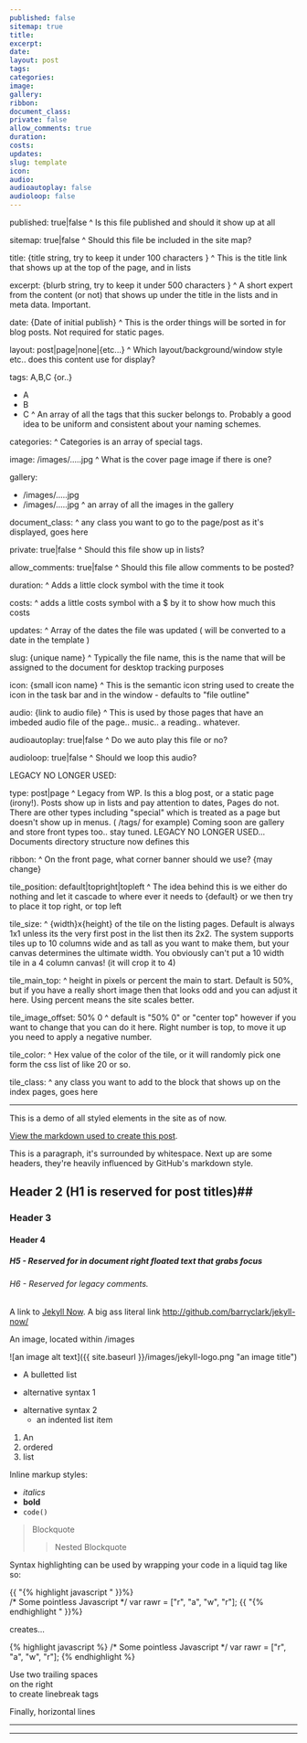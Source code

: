 ```yaml
---
published: false
sitemap: true
title:
excerpt:
date: 
layout: post
tags:
categories:
image: 
gallery:
ribbon:
document_class:
private: false
allow_comments: true
duration:
costs: 
updates: 
slug: template
icon: 
audio: 
audioautoplay: false
audioloop: false
---
```


published: true|false
 ^ Is this file published and should it show up at all
 
sitemap: true|false
 ^ Should this file be included in the site map?


title: {title string, try to keep it under 100 characters }
 ^ This is the title link that shows up at the top of the page, and in lists

excerpt: {blurb string, try to keep it under 500 characters }
 ^ A short expert from the content (or not) that shows up under the title in the lists and in meta data.  Important.

date: {Date of initial publish}
 ^ This is the order things will be sorted in for blog posts.  Not required for static pages.

layout: post|page|none|{etc...}
 ^ Which layout/background/window style etc.. does this content use for display?  

tags: A,B,C {or..}
 - A
 - B
 - C
 ^ An array of all the tags that this sucker belongs to.  Probably a good idea to be uniform and consistent about your naming schemes.

categories:
 ^ Categories is an array of special tags.

image: /images/.....jpg
 ^ What is the cover page image if there is one?
 
gallery:
 - /images/.....jpg
 - /images/.....jpg
 ^ an array of all the images in the gallery

document_class:
 ^ any class you want to go to the page/post as it's displayed, goes here

private: true|false
 ^ Should this file show up in lists?

allow_comments: true|false
 ^ Should this file allow comments to be posted?
 
duration:
 ^ Adds a little clock symbol with the time it took 
  
costs:
 ^ adds a little costs symbol with a $ by it to show how much this costs 
 
updates:
 ^ Array of the dates the file was updated ( will be converted to a date in the template )

slug: {unique name}
 ^ Typically the file name, this is the name that will be assigned to the document for desktop tracking purposes

icon: {small icon name}
 ^ This is the semantic icon string used to create the icon in the task bar and in the window - defaults to "file outline"

audio: {link to audio file}
 ^ This is used by those pages that have an imbeded audio file of the page.. music.. a reading.. whatever.

audioautoplay: true|false
 ^ Do we auto play this file or no?  
 
audioloop: true|false
 ^ Should we loop this audio?
 

LEGACY NO LONGER USED:

type: post|page
 ^ Legacy from WP.  Is this a blog post, or a static page (irony!).
   Posts show up in lists and pay attention to dates, Pages do not.
   There are other types including "special" which is treated as a page but doesn't show up in menus. ( /tags/ for example)
   Coming soon are gallery and store front types too.. stay tuned.
   LEGACY NO LONGER USED... Documents directory structure now defines this

ribbon:
 ^ On the front page, what corner banner should we use? {may change}


tile_position: default|topright|topleft
 ^ The idea behind this is we either do nothing and let it cascade to where ever it needs to {default} or we then try to place it top right, or top left

tile_size:
  ^ {width}x{height} of the tile on the listing pages.  Default is always 1x1 unless its the very first post in the list
    then its 2x2.  The system supports tiles up to 10 columns wide and as tall as you want to make them, but your canvas
    determines the ultimate width.  You obviously can't put a 10 width tile in a 4 column canvas! (it will crop it to 4)

tile_main_top:
  ^ height in pixels or percent the main to start.  Default is 50%, but if you have a really short image then that looks odd and you can 
  adjust it here.  Using percent means the site scales better.

tile_image_offset: 50% 0
  ^ default is "50% 0" or "center top" however if you want to change that you can do it here.  Right number is top, to move it up
  you need to apply a negative number.

tile_color:
  ^ Hex value of the color of the tile, or it will randomly pick one form the css list of like 20 or so.

tile_class:
  ^ any class you want to add to the block that shows up on the index pages, goes here






 ----------
 
 This is a demo of all styled elements in the site as of now. 
 
 [View the markdown used to create this post](https://raw.githubusercontent.com/barryclark/www.jekyllnow.com/gh-pages/_posts/2014-6-19-Markdown-Style-Guide.md).
 
 This is a paragraph, it's surrounded by whitespace. Next up are some headers, they're heavily influenced by GitHub's markdown style.
 
 ## Header 2 (H1 is reserved for post titles)##
 
 ### Header 3
 
 #### Header 4
  
 ##### H5 - Reserved for in document right floated text that grabs focus
   
 ###### H6 - Reserved for legacy comments.
   
 A link to [Jekyll Now](http://github.com/barryclark/jekyll-now/). A big ass literal link <http://github.com/barryclark/jekyll-now/>
   
 An image, located within /images
 
 ![an image alt text]({{ site.baseurl }}/images/jekyll-logo.png "an image title")
 
 * A bulletted list
 - alternative syntax 1
 + alternative syntax 2
   - an indented list item
 
 1. An
 2. ordered
 3. list
 
 Inline markup styles: 
 
 - _italics_
 - **bold**
 - `code()` 
  
 > Blockquote
 >> Nested Blockquote 
  
 Syntax highlighting can be used by wrapping your code in a liquid tag like so:
 
 {{ "{% highlight javascript " }}%}  
 /* Some pointless Javascript */
 var rawr = ["r", "a", "w", "r"];
 {{ "{% endhighlight " }}%}  
 
 creates...
 
 {% highlight javascript %}
 /* Some pointless Javascript */
 var rawr = ["r", "a", "w", "r"];
 {% endhighlight %}
  
 Use two trailing spaces  
 on the right  
 to create linebreak tags  
  
 Finally, horizontal lines
  
 ----
 ****